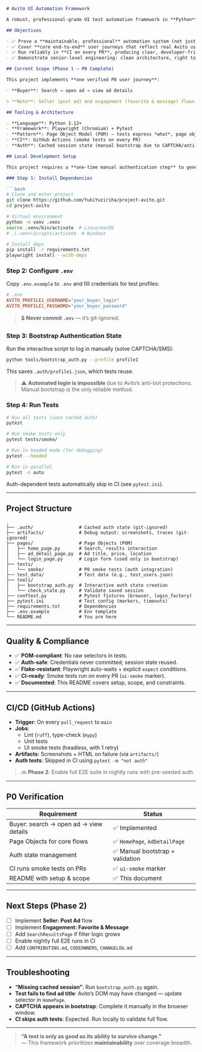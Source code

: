 ```markdown
# Avito UI Automation Framework

A robust, professional-grade UI test automation framework in **Python** using **Playwright** and **Pytest** to validate core user workflows on **Avito.ru**, with CI via **GitHub Actions**.

## Objectives

- ✅ Prove a **maintainable, professional** automation system (not just scripts).
- ✅ Cover **core end-to-end** user journeys that reflect real Avito usage.
- ✅ Run reliably in **CI on every PR**, producing clear, developer-friendly feedback.
- ✅ Demonstrate senior-level engineering: clean architecture, right tooling, and delivery discipline.

## Current Scope (Phase 1 — P0 Complete)

This project implements **one verified P0 user journey**:

- **Buyer**: Search → open ad → view ad details

> **Note**: Seller (post ad) and engagement (favorite & message) flows are **planned for Phase 2** and are **not part of current P0 scope**.

## Tooling & Architecture

- **Language**: Python 3.12+
- **Framework**: Playwright (Chromium) + Pytest
- **Pattern**: Page Object Model (POM) — tests express *what*, page objects implement *how*
- **CI**: GitHub Actions (smoke tests on every PR)
- **Auth**: Cached session state (manual bootstrap due to CAPTCHA/anti-bot)

## Local Development Setup

This project requires a **one-time manual authentication step** to generate a local session file. This bypasses CAPTCHA-protected login during test runs.

### Step 1: Install Dependencies

```bash
# Clone and enter project
git clone https://github.com/YukiYuziriha/project-avito.git
cd project-avito

# Virtual environment
python -m venv .venv
source .venv/bin/activate  # Linux/macOS
# .\.venv\Scripts\activate  # Windows

# Install deps
pip install -r requirements.txt
playwright install --with-deps
```

### Step 2: Configure `.env`

Copy `.env.example` to `.env` and fill credentials for test profiles:

```ini
# .env
AVITO_PROFILE1_USERNAME="your_buyer_login"
AVITO_PROFILE1_PASSWORD="your_buyer_password"
```

> 🔒 **Never commit `.env`** — it’s git-ignored.

### Step 3: Bootstrap Authentication State

Run the interactive script to log in manually (solve CAPTCHA/SMS):

```bash
python tools/bootstrap_auth.py --profile profile1
```

This saves `.auth/profile1.json`, which tests reuse.

> ⚠️ **Automated login is impossible** due to Avito’s anti-bot protections. Manual bootstrap is the only reliable method.

### Step 4: Run Tests

```bash
# Run all tests (uses cached auth)
pytest

# Run smoke tests only
pytest tests/smoke/

# Run in headed mode (for debugging)
pytest --headed

# Run in parallel
pytest -n auto
```

Auth-dependent tests automatically skip in CI (see `pytest.ini`).

---

## Project Structure

```
.
├── .auth/                 # Cached auth state (git-ignored)
├── artifacts/             # Debug output: screenshots, traces (git-ignored)
├── pages/                 # Page Objects (POM)
│   ├── home_page.py       # Search, results interaction
│   ├── ad_detail_page.py  # Ad title, price, location
│   └── login_page.py      # Login form (used only in bootstrap)
├── tests/
│   └── smoke/             # P0 smoke tests (auth integration)
├── test_data/             # Test data (e.g., test_users.json)
├── tools/
│   ├── bootstrap_auth.py  # Interactive auth state creation
│   └── check_state.py     # Validate saved session
├── conftest.py            # Pytest fixtures (browser, login_factory)
├── pytest.ini             # Test config (markers, timeouts)
├── requirements.txt       # Dependencies
├── .env.example           # Env template
└── README.md              # You are here
```

---

## Quality & Compliance

- ✅ **POM-compliant**: No raw selectors in tests.
- ✅ **Auth-safe**: Credentials never committed; session state reused.
- ✅ **Flake-resistant**: Playwright auto-waits + explicit `expect` conditions.
- ✅ **CI-ready**: Smoke tests run on every PR (`ui-smoke` marker).
- ✅ **Documented**: This README covers setup, scope, and constraints.

---

## CI/CD (GitHub Actions)

- **Trigger**: On every `pull_request` to `main`
- **Jobs**: 
  - Lint (`ruff`), type-check (`mypy`)
  - Unit tests
  - UI smoke tests (headless, with 1 retry)
- **Artifacts**: Screenshots + HTML on failure (via `artifacts/`)
- **Auth tests**: Skipped in CI using `pytest -m "not auth"`

> 🔜 **Phase 2**: Enable full E2E suite in nightly runs with pre-seeded auth.

---

## P0 Verification

| Requirement | Status |
|-----------|--------|
| Buyer: search → open ad → view details | ✅ Implemented |
| Page Objects for core flows | ✅ `HomePage`, `AdDetailPage` |
| Auth state management | ✅ Manual bootstrap + validation |
| CI runs smoke tests on PRs | ✅ `ui-smoke` marker |
| README with setup & scope | ✅ This document |

---

## Next Steps (Phase 2)

- [ ] Implement **Seller: Post Ad** flow
- [ ] Implement **Engagement: Favorite & Message**
- [ ] Add `SearchResultsPage` if filter logic grows
- [ ] Enable nightly full E2E runs in CI
- [ ] Add `CONTRIBUTING.md`, `CODEOWNERS`, `CHANGELOG.md`

---

## Troubleshooting

- **“Missing cached session”**: Run `bootstrap_auth.py` again.
- **Test fails to find ad title**: Avito’s DOM may have changed — update selector in `HomePage`.
- **CAPTCHA appears in bootstrap**: Complete it manually in the browser window.
- **CI skips auth tests**: Expected. Run locally to validate full flow.

---

> **“A test is only as good as its ability to survive change.”**  
> — This framework prioritizes **maintainability** over coverage breadth.
```